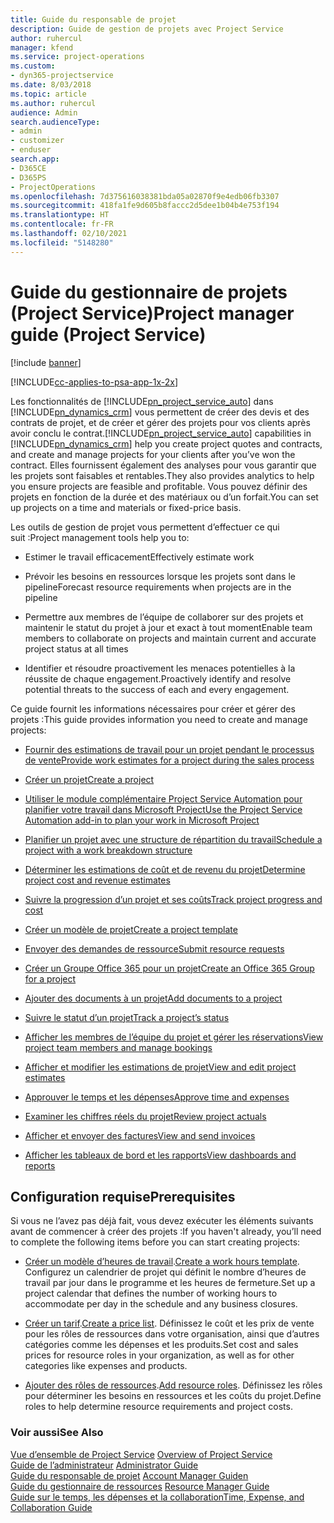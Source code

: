 ```yaml
---
title: Guide du responsable de projet
description: Guide de gestion de projets avec Project Service
author: ruhercul
manager: kfend
ms.service: project-operations
ms.custom:
- dyn365-projectservice
ms.date: 8/03/2018
ms.topic: article
ms.author: ruhercul
audience: Admin
search.audienceType:
- admin
- customizer
- enduser
search.app:
- D365CE
- D365PS
- ProjectOperations
ms.openlocfilehash: 7d375616038381bda05a02870f9e4edb06fb3307
ms.sourcegitcommit: 418fa1fe9d605b8faccc2d5dee1b04b4e753f194
ms.translationtype: HT
ms.contentlocale: fr-FR
ms.lasthandoff: 02/10/2021
ms.locfileid: "5148280"
---
```

# <a name="project-manager-guide-project-service"></a><span data-ttu-id="7c044-103">Guide du gestionnaire de projets (Project Service)</span><span class="sxs-lookup"><span data-stu-id="7c044-103">Project manager guide (Project Service)</span></span>

[!include [banner](../includes/psa-now-project-operations.md)]

[!INCLUDE[cc-applies-to-psa-app-1x-2x](../includes/cc-applies-to-psa-app-1x-2x.md)]

<span data-ttu-id="7c044-104">Les fonctionnalités de [!INCLUDE[pn_project_service_auto](../includes/pn-project-service-auto.md)] dans [!INCLUDE[pn_dynamics_crm](../includes/pn-dynamics-crm.md)] vous permettent de créer des devis et des contrats de projet, et de créer et gérer des projets pour vos clients après avoir conclu le contrat.</span><span class="sxs-lookup"><span data-stu-id="7c044-104">[!INCLUDE[pn_project_service_auto](../includes/pn-project-service-auto.md)] capabilities in [!INCLUDE[pn_dynamics_crm](../includes/pn-dynamics-crm.md)] help you create project quotes and contracts, and create and manage projects for your clients after you’ve won the contract.</span></span> <span data-ttu-id="7c044-105">Elles fournissent également des analyses pour vous garantir que les projets sont faisables et rentables.</span><span class="sxs-lookup"><span data-stu-id="7c044-105">They also provides analytics to help you ensure projects are feasible and profitable.</span></span> <span data-ttu-id="7c044-106">Vous pouvez définir des projets en fonction de la durée et des matériaux ou d’un forfait.</span><span class="sxs-lookup"><span data-stu-id="7c044-106">You can set up projects on a time and materials or fixed-price basis.</span></span>  
  
 <span data-ttu-id="7c044-107">Les outils de gestion de projet vous permettent d’effectuer ce qui suit :</span><span class="sxs-lookup"><span data-stu-id="7c044-107">Project management tools help you to:</span></span>  
  
-   <span data-ttu-id="7c044-108">Estimer le travail efficacement</span><span class="sxs-lookup"><span data-stu-id="7c044-108">Effectively estimate work</span></span>  
  
-   <span data-ttu-id="7c044-109">Prévoir les besoins en ressources lorsque les projets sont dans le pipeline</span><span class="sxs-lookup"><span data-stu-id="7c044-109">Forecast resource requirements when projects are in the pipeline</span></span>  
  
-   <span data-ttu-id="7c044-110">Permettre aux membres de l’équipe de collaborer sur des projets et maintenir le statut du projet à jour et exact à tout moment</span><span class="sxs-lookup"><span data-stu-id="7c044-110">Enable team members to collaborate on projects and maintain current and accurate project status at all times</span></span>  
  
-   <span data-ttu-id="7c044-111">Identifier et résoudre proactivement les menaces potentielles à la réussite de chaque engagement.</span><span class="sxs-lookup"><span data-stu-id="7c044-111">Proactively identify and resolve potential threats to the success of each and every engagement.</span></span>  
  
<span data-ttu-id="7c044-112">Ce guide fournit les informations nécessaires pour créer et gérer des projets :</span><span class="sxs-lookup"><span data-stu-id="7c044-112">This guide provides information you need to create and manage projects:</span></span>  
  
-   [<span data-ttu-id="7c044-113">Fournir des estimations de travail pour un projet pendant le processus de vente</span><span class="sxs-lookup"><span data-stu-id="7c044-113">Provide work estimates for a project during the sales process</span></span>](../psa/provide-estimates-project-during-sales-process.md)  
  
-   [<span data-ttu-id="7c044-114">Créer un projet</span><span class="sxs-lookup"><span data-stu-id="7c044-114">Create a project</span></span>](../psa/create-project.md)  
  
-   [<span data-ttu-id="7c044-115">Utiliser le module complémentaire Project Service Automation pour planifier votre travail dans Microsoft Project</span><span class="sxs-lookup"><span data-stu-id="7c044-115">Use the Project Service Automation add-in to plan your work in Microsoft Project</span></span>](../psa/add-plan-work-microsoft-project.md)  
  
-   [<span data-ttu-id="7c044-116">Planifier un projet avec une structure de répartition du travail</span><span class="sxs-lookup"><span data-stu-id="7c044-116">Schedule a project with a work breakdown structure</span></span>](../psa/schedule-project-work-breakdown-structure.md)  
  
-   [<span data-ttu-id="7c044-117">Déterminer les estimations de coût et de revenu du projet</span><span class="sxs-lookup"><span data-stu-id="7c044-117">Determine project cost and revenue estimates</span></span>](../psa/determine-project-cost-revenue-estimates.md)  
  
-   [<span data-ttu-id="7c044-118">Suivre la progression d’un projet et ses coûts</span><span class="sxs-lookup"><span data-stu-id="7c044-118">Track project progress and cost</span></span>](../psa/track-project-progress-cost.md)  
  
-   [<span data-ttu-id="7c044-119">Créer un modèle de projet</span><span class="sxs-lookup"><span data-stu-id="7c044-119">Create a project template</span></span>](../psa/create-project-template.md)  
  
-   [<span data-ttu-id="7c044-120">Envoyer des demandes de ressource</span><span class="sxs-lookup"><span data-stu-id="7c044-120">Submit resource requests</span></span>](../psa/submit-resource-requests.md)  
  
-   [<span data-ttu-id="7c044-121">Créer un Groupe Office 365 pour un projet</span><span class="sxs-lookup"><span data-stu-id="7c044-121">Create an Office 365 Group for a project</span></span>](../psa/create-office-365-group-project.md)  
  
-   [<span data-ttu-id="7c044-122">Ajouter des documents à un projet</span><span class="sxs-lookup"><span data-stu-id="7c044-122">Add documents to a project</span></span>](../psa/add-documents-project.md)  
  
-   [<span data-ttu-id="7c044-123">Suivre le statut d’un projet</span><span class="sxs-lookup"><span data-stu-id="7c044-123">Track a project’s status</span></span>](../psa/track-project-status.md)  
  
-   [<span data-ttu-id="7c044-124">Afficher les membres de l’équipe du projet et gérer les réservations</span><span class="sxs-lookup"><span data-stu-id="7c044-124">View project team members and manage bookings</span></span>](../psa/view-project-team-members-manage-bookings.md)  
  
-   [<span data-ttu-id="7c044-125">Afficher et modifier les estimations de projet</span><span class="sxs-lookup"><span data-stu-id="7c044-125">View and edit project estimates</span></span>](../psa/view-edit-project-estimates.md)  
  
-   [<span data-ttu-id="7c044-126">Approuver le temps et les dépenses</span><span class="sxs-lookup"><span data-stu-id="7c044-126">Approve time and expenses</span></span>](../psa/approve-time-expenses.md)  
  
-   [<span data-ttu-id="7c044-127">Examiner les chiffres réels du projet</span><span class="sxs-lookup"><span data-stu-id="7c044-127">Review project actuals</span></span>](../psa/review-project-actuals.md)  
  
-   [<span data-ttu-id="7c044-128">Afficher et envoyer des factures</span><span class="sxs-lookup"><span data-stu-id="7c044-128">View and send invoices</span></span>](../psa/view-send-invoices.md)  
  
-   [<span data-ttu-id="7c044-129">Afficher les tableaux de bord et les rapports</span><span class="sxs-lookup"><span data-stu-id="7c044-129">View dashboards and reports</span></span>](../psa/view-dashboards-reports.md)  
  
## <a name="prerequisites"></a><span data-ttu-id="7c044-130">Configuration requise</span><span class="sxs-lookup"><span data-stu-id="7c044-130">Prerequisites</span></span>  
 <span data-ttu-id="7c044-131">Si vous ne l’avez pas déjà fait, vous devez exécuter les éléments suivants avant de commencer à créer des projets :</span><span class="sxs-lookup"><span data-stu-id="7c044-131">If you haven't already, you’ll need to complete the following items before you can start creating projects:</span></span>  
  
-   <span data-ttu-id="7c044-132">[Créer un modèle d’heures de travail](../psa/create-work-hours-template.md).</span><span class="sxs-lookup"><span data-stu-id="7c044-132">[Create a work hours template](../psa/create-work-hours-template.md).</span></span> <span data-ttu-id="7c044-133">Configurez un calendrier de projet qui définit le nombre d’heures de travail par jour dans le programme et les heures de fermeture.</span><span class="sxs-lookup"><span data-stu-id="7c044-133">Set up a project calendar that defines the number of working hours to accommodate per day in the schedule and any business closures.</span></span>  
  
-   <span data-ttu-id="7c044-134">[Créer un tarif](../psa/create-price-list.md).</span><span class="sxs-lookup"><span data-stu-id="7c044-134">[Create a price list](../psa/create-price-list.md).</span></span> <span data-ttu-id="7c044-135">Définissez le coût et les prix de vente pour les rôles de ressources dans votre organisation, ainsi que d’autres catégories comme les dépenses et les produits.</span><span class="sxs-lookup"><span data-stu-id="7c044-135">Set cost and sales prices for resource roles in your organization, as well as for other categories like expenses and products.</span></span>  
  
-   <span data-ttu-id="7c044-136">[Ajouter des rôles de ressources](../psa/add-resource-roles.md).</span><span class="sxs-lookup"><span data-stu-id="7c044-136">[Add resource roles](../psa/add-resource-roles.md).</span></span> <span data-ttu-id="7c044-137">Définissez les rôles pour déterminer les besoins en ressources et les coûts du projet.</span><span class="sxs-lookup"><span data-stu-id="7c044-137">Define roles to help determine resource requirements and project costs.</span></span>  
  
### <a name="see-also"></a><span data-ttu-id="7c044-138">Voir aussi</span><span class="sxs-lookup"><span data-stu-id="7c044-138">See Also</span></span>  
 <span data-ttu-id="7c044-139">[Vue d’ensemble de Project Service](../psa/overview.md) </span><span class="sxs-lookup"><span data-stu-id="7c044-139">[Overview of Project Service](../psa/overview.md) </span></span>  
 <span data-ttu-id="7c044-140">[Guide de l’administrateur](../psa/admin-guide.md) </span><span class="sxs-lookup"><span data-stu-id="7c044-140">[Administrator Guide](../psa/admin-guide.md) </span></span>  
 <span data-ttu-id="7c044-141">[Guide du responsable de projet](../psa/account-manager-guide.md) </span><span class="sxs-lookup"><span data-stu-id="7c044-141">[Account Manager Guiden](../psa/account-manager-guide.md) </span></span>  
 <span data-ttu-id="7c044-142">[Guide du gestionnaire de ressources](../psa/resource-manager-guide.md) </span><span class="sxs-lookup"><span data-stu-id="7c044-142">[Resource Manager Guide](../psa/resource-manager-guide.md) </span></span>  
 [<span data-ttu-id="7c044-143">Guide sur le temps, les dépenses et la collaboration</span><span class="sxs-lookup"><span data-stu-id="7c044-143">Time, Expense, and Collaboration Guide</span></span>](../psa/time-expense-collaboration-guide.md)

